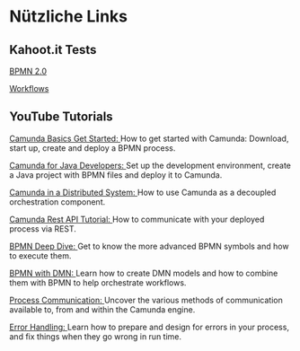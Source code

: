 # Nützliche Links

## Kahoot.it Tests
[BPMN 2.0](https://play.kahoot.it/v2/?quizId=137f60d8-4589-4ff7-8627-8ca43e2806dd)

[Workflows](https://play.kahoot.it/v2/?quizId=137f60d8-4589-4ff7-8627-8ca43e2806dd)

## YouTube Tutorials 

[Camunda Basics Get Started: ](https://www.youtube.com/watch?v=2XeTJQfz_YQ&t=2s)
How to get started with Camunda: Download, start up, create and deploy a BPMN process.

[Camunda for Java Developers: ](https://www.youtube.com/watch?v=HxtZf5VD6lQ&t=82s)
Set up the development environment, create a Java project with BPMN files and deploy it to Camunda.

[Camunda in a Distributed System: ](https://www.youtube.com/watch?v=l6pMXr8Jf6k&list=PLJG25HlmvsOUnCziyJBWzcNh7RM5quTmv)
How to use Camunda as a decoupled orchestration component.

[Camunda Rest API Tutorial: ](https://www.youtube.com/watch?v=ypX90aQScOQ&t=2s)
How to communicate with your deployed process via REST.

[BPMN Deep Dive: ](https://www.youtube.com/watch?v=gFY1UuiCVl4)
Get to know the more advanced BPMN symbols and how to execute them.

[BPMN with DMN: ](https://www.youtube.com/watch?v=T8dWMFSMJNE)
Learn how to create DMN models and how to combine them with BPMN to help orchestrate workflows.

[Process Communication: ](https://www.youtube.com/watch?v=8SYEc3dHnM4)
Uncover the various methods of communication available to, from and within the Camunda engine.

[Error Handling: ](https://www.youtube.com/watch?v=IR3eUDVpc_w)
Learn how to prepare and design for errors in your process, and fix things when they go wrong in run time.

